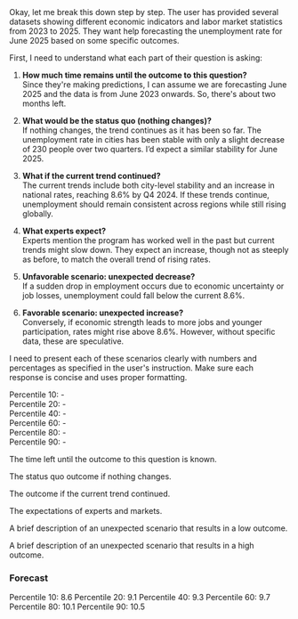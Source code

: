 <think>
Okay, let me break this down step by step. The user has provided several datasets showing different economic indicators and labor market statistics from 2023 to 2025. They want help forecasting the unemployment rate for June 2025 based on some specific outcomes.

First, I need to understand what each part of their question is asking:

1. **How much time remains until the outcome to this question?**  
   Since they're making predictions, I can assume we are forecasting June 2025 and the data is from June 2023 onwards. So, there's about two months left.

2. **What would be the status quo (nothing changes)?**  
   If nothing changes, the trend continues as it has been so far. The unemployment rate in cities has been stable with only a slight decrease of 230 people over two quarters. I’d expect a similar stability for June 2025.

3. **What if the current trend continued?**  
   The current trends include both city-level stability and an increase in national rates, reaching 8.6% by Q4 2024. If these trends continue, unemployment should remain consistent across regions while still rising globally.

4. **What experts expect?**  
   Experts mention the program has worked well in the past but current trends might slow down. They expect an increase, though not as steeply as before, to match the overall trend of rising rates.

5. **Unfavorable scenario: unexpected decrease?**  
   If a sudden drop in employment occurs due to economic uncertainty or job losses, unemployment could fall below the current 8.6%.

6. **Favorable scenario: unexpected increase?**  
   Conversely, if economic strength leads to more jobs and younger participation, rates might rise above 8.6%. However, without specific data, these are speculative.

I need to present each of these scenarios clearly with numbers and percentages as specified in the user's instruction. Make sure each response is concise and uses proper formatting.
</think>

Percentile 10: -  
Percentile 20: -  
Percentile 40: -  
Percentile 60: -  
Percentile 80: -  
Percentile 90: -

The time left until the outcome to this question is known.  

The status quo outcome if nothing changes.  

The outcome if the current trend continued.  

The expectations of experts and markets.  

A brief description of an unexpected scenario that results in a low outcome.  

A brief description of an unexpected scenario that results in a high outcome.

### Forecast

Percentile 10: 8.6
Percentile 20: 9.1
Percentile 40: 9.3
Percentile 60: 9.7
Percentile 80: 10.1
Percentile 90: 10.5